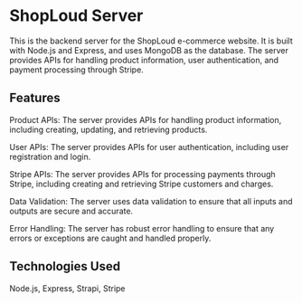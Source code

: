 # ShopLoud Server

This is the backend server for the ShopLoud e-commerce website. It is built with Node.js and Express, and uses MongoDB as the database. The server provides APIs for handling product information, user authentication, and payment processing through Stripe.

## Features

Product APIs: The server provides APIs for handling product information, including creating, updating, and retrieving products.

User APIs: The server provides APIs for user authentication, including user registration and login.

Stripe APIs: The server provides APIs for processing payments through Stripe, including creating and retrieving Stripe customers and charges.

Data Validation: The server uses data validation to ensure that all inputs and outputs are secure and accurate.

Error Handling: The server has robust error handling to ensure that any errors or exceptions are caught and handled properly.

## Technologies Used
Node.js, Express, Strapi, Stripe
